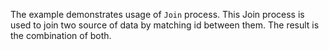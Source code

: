 The example demonstrates usage of `Join` process. This Join process is used to join two source of data by matching id between them. The result is the combination of both.
